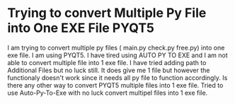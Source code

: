 
# Trying to convert Multiple Py File into One EXE File PYQT5

I am trying to convert multiple py files ( main.py check.py free.py) into one exe file. I am using PYQT5.
I have tired using AUTO PY TO EXE and I am not able to convert multiple file into 1 exe file. I have tried adding path to Additional Files but no luck still. It does give me 1 file but however the functionaly doesn't work since it needs all py file to function accordingly.
Is there any other way to convert PYQT5 multiple files into 1 exe file.
Tried to use Auto-Py-To-Exe with no luck convert multipel files into 1 exe file.

        